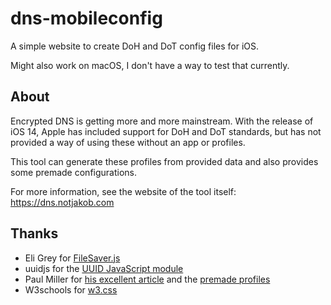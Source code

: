 # dns-mobileconfig
A simple website to create DoH and DoT config files for iOS. 

Might also work on macOS, I don't have a way to test that currently.

## About

Encrypted DNS is getting more and more mainstream. With the release of iOS 14, Apple has included support for DoH and DoT standards, but has not provided a way of using these without an app or profiles.

This tool can generate these profiles from provided data and also provides some premade configurations.

For more information, see the website of the tool itself: https://dns.notjakob.com

## Thanks

- Eli Grey for [FileSaver.js](https://github.com/eligrey/FileSaver.js)
- uuidjs for the [UUID JavaScript module](https://github.com/uuidjs/uuid)
- Paul Miller for [his excellent article](https://paulmillr.com/posts/encrypted-dns/) and the [premade profiles](https://github.com/paulmillr/encrypted-dns)
- W3schools for [w3.css](https://www.w3schools.com/w3css/)